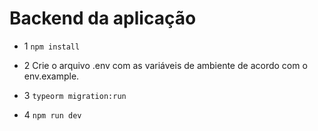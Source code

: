 # Backend da aplicação

- 1 ``npm install``

- 2 Crie o arquivo .env com as variáveis de ambiente de acordo com o env.example.

- 3 ``typeorm migration:run``

- 4 ``npm run dev``
